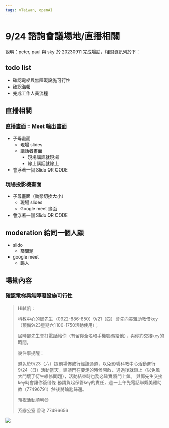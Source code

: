 ```yaml
---
tags: vTaiwan, openAI 
---
```

# 9/24 諮詢會議場地/直播相關

說明：peter, paul 與 sky 於 20230911 完成場勘，相關資訊列於下：

## todo list
- 確認電梯與無障礙設施可行性
- 確認海報
- 完成工作人員流程

## 直播相關

### 直播畫面 = Meet 輸出畫面

- 子母畫面
    - 現場 slides
    - 講話者畫面
        - 現場講話就現場
        - 線上講話就線上
- 會浮著一個 Slido QR CODE

### 現場投影機畫面

- 子母畫面（動態切換大小）
    - 現場 slides
    - Google meet 畫面
- 會浮著一個 Slido QR CODE

## moderation 給同一個人顧
- slido
    - 篩問題
- google meet
    - 踢人

## 場勘內容

### 確認電梯與無障礙設施可行性

> Hi軾凱：
> 
> 科教中心的鄧先生（0922-886-850）9/21（四）會先向美雅助教借key（預備9/23星期六1100-1750活動使用）；
> 
> 屆時鄧先生會打電話給你（有留你全名和手機號碼給他），與你約交接key的時間。
> 
> 幾件事提醒：
> 
> 避免於9/23（六）提前場佈或行經該通道，以免影響科教中心活動進行
> 9/24（日）活動當天，建議門在要走的時候開啟，通過後就鎖上（以免風大門壞了衍生維修問題），活動結束時也務必確實將門上鎖。
> 與鄧先生交接key時會讓你簽借條
> 務請負起保管key的責任，週一上午先電話聯繫美雅助教（77496791）然後將鑰匙歸還。
>  
> 預祝活動順利😊
> 
> 系辦公室 香玲
> 77496656

![](https://s3-ap-northeast-1.amazonaws.com/g0v-hackmd-images/uploads/upload_fc52b22a7a9b8747ed606b0e67b0895c.jpg)
